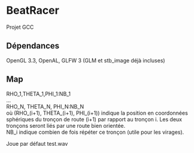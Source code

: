 # BeatRacer
Projet GCC
## Dépendances
OpenGL 3.3, OpenAL, GLFW 3 (GLM et stb_image déjà incluses)

## Map
  RHO_1,THETA_1,PHI_1:NB_1  
  ...  
  RHO_N, THETA_N, PHI_N:NB_N  
  où (RHO_(i+1), THETA_(i+1), PHI_(i+1)) indique la position en coordonnées sphériques du tronçon de route (i+1) par rapport au tronçon i. Les deux tronçons seront liés par une route bien orientée.   
  NB_i indique combien de fois répéter ce tronçon (utile pour les virages).

Joue par défaut test.wav
